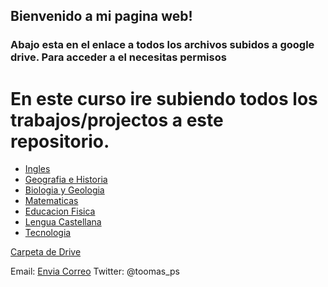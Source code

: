 <!-- Global Site Tag (gtag.js) - Google Analytics -->
<script async src="https://www.googletagmanager.com/gtag/js?id=G-5QGHX30NBY"></script>

<script>
  window.dataLayer = window.dataLayer || [];
  function gtag(){dataLayer.push(arguments);}
  gtag('js', new Date());
  gtag('config', 'G-5QGHX30NBY');
</script>





## Bienvenido a mi pagina web!


### Abajo esta en el enlace a todos los archivos subidos a google drive. Para acceder a el necesitas permisos 


# En este curso ire subiendo todos los trabajos/projectos a este repositorio.

- [Ingles](/3ESOD/ingles/ingles.html)
- [Geografia e Historia](/3ESOD/geo/geo.html) 
- [Biologia y Geologia](/3ESOD/byg/byg.html)
- [Matematicas](/3ESOD/mates/mates.html)
- [Educacion Fisica](/3ESOD/ef/ef.html)
- [Lengua Castellana](/3ESOD/lengua/lengua.html)
- [Tecnologia](/3ESOD/tecno/tecno.html)


[Carpeta de Drive](https://drive.google.com/drive/folders/1jdXK-eoW7uV3UCixzyouz_aOmzbnSsCE?usp=sharing) 


Email: [Envia Correo](mailto:4552854@alu.murciaeduca.es)
Twitter: @toomas_ps

